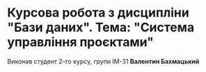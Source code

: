 # Курсова робота з дисципліни "Бази даних". Тема: "Система управління проєктами"

Виконав студент 2-го курсу, групи ІМ-31 **Валентин Бахмацький**

